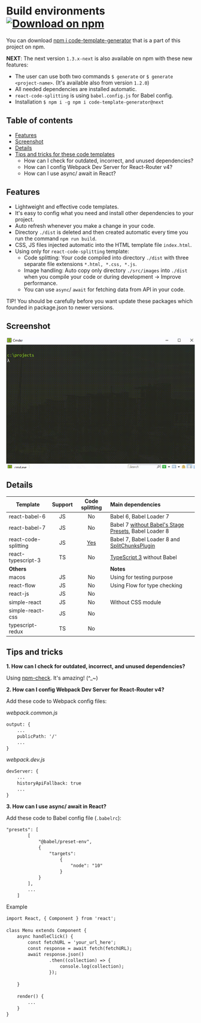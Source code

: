 # Build environments [![Download on npm](https://img.shields.io/badge/npm-v1.2.1-blue.svg)](https://www.npmjs.com/package/code-template-generator)
You can download [npm i code-template-generator](https://www.npmjs.com/package/code-template-generator) that is a part of this project on npm.

**NEXT**: The next version `1.3.x-next` is also available on npm with these new features:
* The user can use both two commands `$ generate` or `$ generate <project-name>`. (It's available also from version `1.2.0`)
* All needed dependencies are installed automatic.
* `react-code-splitting` is using `babel.config.js` for Babel config.
* Installation `$ npm i -g npm i code-template-generator@next`

## Table of contents
* [Features](#features)
* [Screenshot](#screenshot)
* [Details](#details)
* [Tips and tricks for these code templates](#tips-and-tricks)
    * How can I check for outdated, incorrect, and unused dependencies?
    * How can I config Webpack Dev Server for React-Router v4?
    * How can I use async/ await in React?

## Features
* Lightweight and effective code templates.
* It's easy to config what you need and install other dependencies to your project.
* Auto refresh whenever you make a change in your code.
* Directory `./dist` is deleted and then created automatic every time you run the command `npm run build`.
* CSS, JS files injected automatic into the HTML template file `index.html`.
* Using only for `react-code-splitting` template:
    * Code splitting: Your code compiled into directory `./dist` with three separate file extensions `*.html, *.css, *.js`.
    * Image handling: Auto copy only directory `./src/images` into `./dist` when you compile your code or during development -> Improve performance.
    * You can use `async`/ `await` for fetching data from API in your code.

TIP! You should be carefully before you want update these packages which founded in package.json to newer versions.

## Screenshot
![How to use](./assets/code-template-generator.gif)

## Details

|Template|Support|Code splitting|Main dependencies|
|---|:---:|:---:|:---|
|react-babel-6|JS|No|Babel 6, Babel Loader 7|
|react-babel-7|JS|No|Babel 7 [without Babel's Stage Presets](https://babeljs.io/blog/2018/07/27/removing-babels-stage-presets), Babel Loader 8|
|react-code-splitting|JS|[Yes](https://webpack.js.org/guides/code-splitting/)|Babel 7, Babel Loader 8 and [SplitChunksPlugin](https://webpack.js.org/plugins/split-chunks-plugin/)|
|react-typescript-3|TS|No|[TypeScript 3](https://www.typescriptlang.org/docs/handbook/react-&-webpack.html) without Babel|
|**Others**|||**Notes**|
|macos|JS|No|Using for testing purpose|
|react-flow|JS|No|Using Flow for type checking|
|react-js|JS|No||
|simple-react|JS|No|Without CSS module|
|simple-react-css|JS|No||
|typescript-redux|TS|No||

## Tips and tricks
__1. How can I check for outdated, incorrect, and unused dependencies?__

Using [npm-check](https://www.npmjs.com/package/npm-check). It's amazing! (^_~)

__2. How can I config Webpack Dev Server for React-Router v4?__

Add these code to Webpack config files:

_webpack.common.js_
````
output: {
    ...
    publicPath: '/'
    ...
}
````

_webpack.dev.js_
````
devServer: {
    ...
    historyApiFallback: true
    ...
}
````

__3. How can I use async/ await in React?__

Add these code to Babel config file (`.babelrc`):
````
"presets": [
        [
            "@babel/preset-env", 
            {
                "targets": 
                    {
                        "node": "10"
                    }
            }
        ],
        ...
    ]
````

Example

````
import React, { Component } from 'react';

class Menu extends Component {
    async handleClick() {
        const fetchURL = 'your_url_here';
        const response = await fetch(fetchURL);
        await response.json()
                .then((collection) => {
                    console.log(collection);
                });
        
    }

    render() {
        ...
    }
}
````